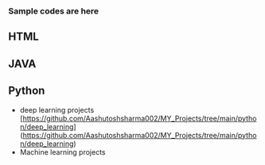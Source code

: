 ### Sample codes are here
## HTML
## JAVA
## Python
* deep learning projects 
  [https://github.com/Aashutoshsharma002/MY_Projects/tree/main/python/deep_learning]
  (https://github.com/Aashutoshsharma002/MY_Projects/tree/main/python/deep_learning)
* Machine learning projects
